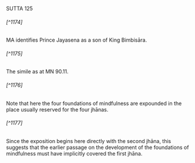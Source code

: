 SUTTA 125

###### [^1174]
MA identifies Prince Jayasena as a son of King Bimbisāra.

###### [^1175]
The simile as at MN 90.11.

###### [^1176]
Note that here the four foundations of mindfulness are expounded in the place usually reserved for the four jhānas.

###### [^1177]
Since the exposition begins here directly with the second jhāna, this suggests that the earlier passage on the development of the foundations of mindfulness must have implicitly covered the first jhāna.

